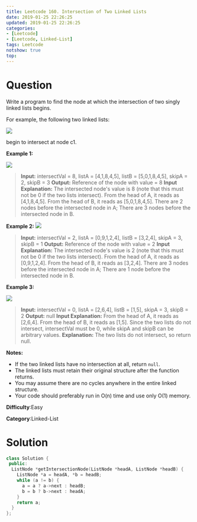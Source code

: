 ```yaml
---
title: Leetcode 160. Intersection of Two Linked Lists
date: 2019-01-25 22:26:25
updated: 2019-01-25 22:26:25
categories: 
- [Leetcode]
- [Leetcode, Linked-List]
tags: Leetcode
notshow: true
top:
---
```


# Question

Write a program to find the node at which the intersection of two singly linked lists begins.

For example, the following two linked lists:

[![](https://assets.leetcode.com/uploads/2018/12/13/160_statement.png)](https://assets.leetcode.com/uploads/2018/12/13/160_statement.png)

begin to intersect at node c1.

**Example 1:**

[![](https://assets.leetcode.com/uploads/2018/12/13/160_example_1.png)](https://assets.leetcode.com/uploads/2018/12/13/160_example_1.png)

> **Input:** intersectVal = 8, listA = [4,1,8,4,5], listB = [5,0,1,8,4,5], skipA = 2, skipB = 3
> **Output:** Reference of the node with value = 8
> **Input Explanation:** The intersected node's value is 8 (note that this must not be 0 if the two lists intersect). From the head of A, it reads as [4,1,8,4,5]. From the head of B, it reads as [5,0,1,8,4,5]. There are 2 nodes before the intersected node in A; There are 3 nodes before the intersected node in B.

**Example 2:**
[![](https://assets.leetcode.com/uploads/2018/12/13/160_example_2.png)](https://assets.leetcode.com/uploads/2018/12/13/160_example_2.png)

> **Input:** intersectVal = 2, listA = [0,9,1,2,4], listB = [3,2,4], skipA = 3, skipB = 1
> **Output:** Reference of the node with value = 2
> **Input Explanation:** The intersected node's value is 2 (note that this must not be 0 if the two lists intersect). From the head of A, it reads as [0,9,1,2,4]. From the head of B, it reads as [3,2,4]. There are 3 nodes before the intersected node in A; There are 1 node before the intersected node in B.

**Example 3:**

[![](https://assets.leetcode.com/uploads/2018/12/13/160_example_3.png)](https://assets.leetcode.com/uploads/2018/12/13/160_example_3.png)

> **Input:** intersectVal = 0, listA = [2,6,4], listB = [1,5], skipA = 3, skipB = 2
> **Output:** null
> **Input Explanation:** From the head of A, it reads as [2,6,4]. From the head of B, it reads as [1,5]. Since the two lists do not intersect, intersectVal must be 0, while skipA and skipB can be arbitrary values.
> **Explanation:** The two lists do not intersect, so return null.

**Notes:**

- If the two linked lists have no intersection at all, return  `null`.
- The linked lists must retain their original structure after the function returns.
- You may assume there are no cycles anywhere in the entire linked structure.
- Your code should preferably run in O(n) time and use only O(1) memory.

**Difficulty**:Easy

**Category**:Linked-List

<!-- more -->

# Solution

```cpp
class Solution {
 public:
  ListNode *getIntersectionNode(ListNode *headA, ListNode *headB) {
    ListNode *a = headA, *b = headB;
    while (a != b) {
      a = a ? a->next : headB;
      b = b ? b->next : headA;
    }
    return a;
  }
};
```